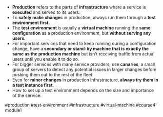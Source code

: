 -   **Production** refers to the parts of **infrastructure** where a service is **executed** and served to its users.
-   To **safely make changes** in production, always run them through a **test environment first.**
-   The **test environment** is usually a **virtual machine** running the **same configuration** as a production environment, but **without serving any users**.
-   For important services that need to keep running during a configuration change, have a **secondary or stand-by machine that is exactly the same as the production machine** but isn't receiving traffic from actual users until you enable it to do so.
-   For bigger services with many service providers, use **canaries**, a small group of servers to detect any potential issues in larger changes before pushing them out to the rest of the fleet.
-   Even for **minor changes** in production infrastructure, **always try them in a test instance first**.
-   How to set up a test environment depends on the size and importance of the service.

#production #test-environment #infrastructure #virtual-machine  #course4-module1 